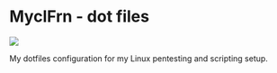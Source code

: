 # MyclFrn - dot files

![][logo-url]

My dotfiles configuration for my Linux pentesting and scripting setup.

[logo-url]: https://github.com/MyclFrn/MyclFrn/blob/main/files/Logo.png